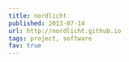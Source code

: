 ```yaml
---
title: nordlicht
published: 2013-07-14
url: http://nordlicht.github.io
tags: project, software
fav: true
---
```

